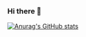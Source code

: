 ### Hi there 👋
[![Anurag's GitHub stats](https://github-readme-stats.vercel.app/api?username=Crapmoo&show_icons=true&theme=gruvbox)](https://github.com/anuraghazra/github-readme-stats)

<!--
**Crapmoo/Crapmoo** is a ✨ _special_ ✨ repository because its `README.md` (this file) appears on your GitHub profile.

Here are some ideas to get you started:

- 🔭 I’m currently working on ...
- 🌱 I’m currently learning ...
- 👯 I’m looking to collaborate on ...
- 🤔 I’m looking for help with ...
- 💬 Ask me about ...
- 📫 How to reach me: ...
- 😄 Pronouns: ...
- ⚡ Fun fact: ...
-->
